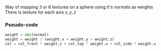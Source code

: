 Way of mapping 3 or 6 textures on a sphere using it's normals as weights
There is texture for each axis $x,y,z$
### Pseudo-code
``` python
weight = abs(normal)
weight = weight / (weight.x + weight.y + weight.z)
col = col_front * weight.z + col_top * weight.x + col_side * weight.x
```
